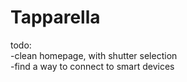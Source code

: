 # Tapparella

todo: <br>
-clean homepage, with shutter selection<br>
-find a way to connect to smart devices
